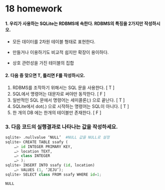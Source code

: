 # 18 homework


#### 1. 우리가 사용하는 SQLite는 RDBMS에 속한다. RDBMS의 특징을 2가지만 작성하시오.
- 모든 데이터를 2차원 테이블 형태로 표현한다.

- 만들거나 이용하기도 비교적 쉽지만 확장이 용이하다.

- 상호 관련성을 가진 테이블의 집합

  

#### 2. 다음 중 맞으면 T, 틀리면 F를 작성하시오.

1.  RDBMS를 조작하기 위해서는 SQL 문을 사용한다. [  T  ] 
2.  SQL에서 명령어는 대문자로 써야만 동작한다. [  F  ] 
3.  일반적인 SQL 문에서 명령어는 세미콜론(;) 으로 끝난다. [  T  ] 
4.  SQLite에서 dot(.) 으로 시작하는 명령어는 SQL이 아니다. [  T  ] 
5.  한 개의 DB 에는 한개의 테이블만 존재한다. [  F  ]



### 3. 다음 코드의 실행결과로 나타나는 값을 작성하세요. 

```python
sqlite> .nullvalue ‘NULL’  #NULL 값을 NULL로 설정
sqlite> CREATE TABLE ssafy ( 
    …> id INTEGER PRIMARY KEY, 
    …> location TEXT, 
    …> class INTEGER 
    …> ); 
sqlite> INSERT INTO ssafy (id, location) 
	…> VALUES (1, ‘JEJU’); 
sqlite> SELECT class FROM ssafy WHERE id=1;
```

```python
NULL
```

